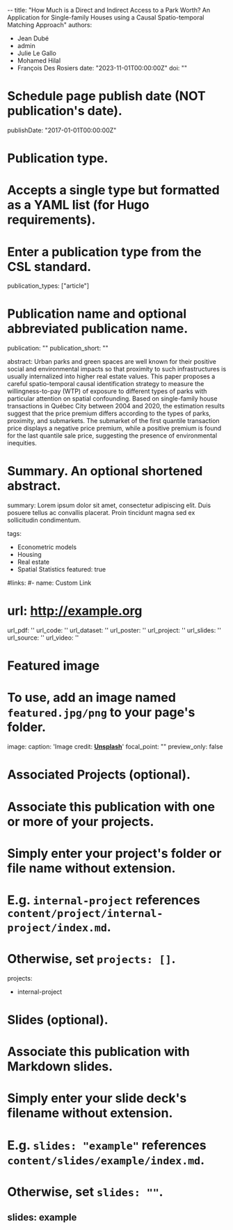 --
title: "How Much is a Direct and Indirect Access to a Park Worth? An Application for Single-family Houses using a Causal Spatio-temporal Matching Approach"
authors:
- Jean Dubé
- admin
- Julie Le Gallo
- Mohamed Hilal
- François Des Rosiers
date: "2023-11-01T00:00:00Z"
doi: ""

# Schedule page publish date (NOT publication's date).
publishDate: "2017-01-01T00:00:00Z"

# Publication type.
# Accepts a single type but formatted as a YAML list (for Hugo requirements).
# Enter a publication type from the CSL standard.
publication_types: ["article"]

# Publication name and optional abbreviated publication name.
publication: ""
publication_short: ""

abstract: Urban parks and green spaces are well known for their positive social and environmental impacts so that proximity to such infrastructures is usually internalized into higher real estate values. This paper proposes a careful spatio-temporal causal identification strategy to measure the willingness-to-pay (WTP) of exposure to different types of parks with particular attention on spatial confounding. Based on single-family house transactions in Québec City between 2004 and 2020, the estimation results suggest that the price premium differs according to the types of parks, proximity, and submarkets. The submarket of the first quantile transaction price displays a negative price premium, while a positive premium is found for the last quantile sale price, suggesting the presence of environmental inequities.

# Summary. An optional shortened abstract.
summary: Lorem ipsum dolor sit amet, consectetur adipiscing elit. Duis posuere tellus ac convallis placerat. Proin tincidunt magna sed ex sollicitudin condimentum.

tags:
- Econometric models
- Housing
- Real estate
- Spatial Statistics
featured: true

#links:
#- name: Custom Link
#  url: http://example.org
url_pdf: ''
url_code: ''
url_dataset: ''
url_poster: ''
url_project: ''
url_slides: ''
url_source: ''
url_video: ''

# Featured image
# To use, add an image named `featured.jpg/png` to your page's folder. 
image:
  caption: 'Image credit: [**Unsplash**](https://unsplash.com/photos/s9CC2SKySJM)'
  focal_point: ""
  preview_only: false

# Associated Projects (optional).
#   Associate this publication with one or more of your projects.
#   Simply enter your project's folder or file name without extension.
#   E.g. `internal-project` references `content/project/internal-project/index.md`.
#   Otherwise, set `projects: []`.
projects:
- internal-project

# Slides (optional).
#   Associate this publication with Markdown slides.
#   Simply enter your slide deck's filename without extension.
#   E.g. `slides: "example"` references `content/slides/example/index.md`.
#   Otherwise, set `slides: ""`.
slides: example
---

